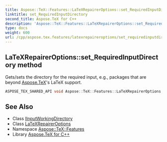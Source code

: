 ```yaml
---
title: Aspose::TeX::Features::LaTeXRepairerOptions::set_RequiredInputDirectory method
linktitle: set_RequiredInputDirectory
second_title: Aspose.TeX for C++
description: 'Aspose::TeX::Features::LaTeXRepairerOptions::set_RequiredInputDirectory method. Gets/sets the directory for the required input, e.g., packages that are beyond Aspose.TeX''s LaTeX support in C++.'
type: docs
weight: 600
url: /cpp/aspose.tex.features/latexrepaireroptions/set_requiredinputdirectory/
---
```

## LaTeXRepairerOptions::set_RequiredInputDirectory method


Gets/sets the directory for the required input, e.g., packages that are beyond [Aspose.TeX](../../../aspose.tex/)'s LaTeX support.

```cpp
ASPOSE_TEX_SHARED_API void Aspose::TeX::Features::LaTeXRepairerOptions::set_RequiredInputDirectory(System::SharedPtr<Aspose::TeX::IO::IInputWorkingDirectory> value)
```

## See Also

* Class [IInputWorkingDirectory](../../../aspose.tex.io/iinputworkingdirectory/)
* Class [LaTeXRepairerOptions](../)
* Namespace [Aspose::TeX::Features](../../)
* Library [Aspose.TeX for C++](../../../)

